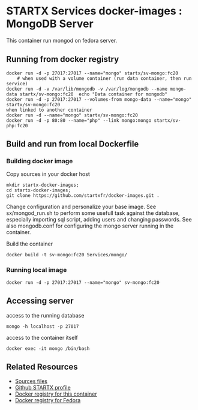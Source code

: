 # STARTX Services docker-images : MongoDB Server
This container run mongod on fedora server. 

## Running from docker registry

	docker run -d -p 27017:27017 --name="mongo" startx/sv-mongo:fc20
        # when used with a volume container (run data container, then run service)
	docker run -d -v /var/lib/mongodb -v /var/log/mongodb --name mongo-data startx/sv-mongo:fc20  echo "Data container for mongodb"
	docker run -d -p 27017:27017 --volumes-from mongo-data --name="mongo" startx/sv-mongo:fc20
	when linked to another container
	docker run -d --name="mongo" startx/sv-mongo:fc20
	docker run -d -p 80:80 --name="php" --link mongo:mongo startx/sv-php:fc20

## Build and run from local Dockerfile
### Building docker image
Copy sources in your docker host 

	mkdir startx-docker-images; 
	cd startx-docker-images;
	git clone https://github.com/startxfr/docker-images.git .

Change configuration and personalize your base image. See sx/mongod_run.sh to perform some usefull task against the database, especially importing sql script, adding users and changing passwords. See also mongodb.conf for configuring the mongo server running in the container.

Build the container

	docker build -t sv-mongo:fc20 Services/mongo/

### Running local image

	docker run -d -p 27017:27017 --name="mongo" sv-mongo:fc20

## Accessing server
access to the running database

	mongo -h localhost -p 27017

access to the container itself

	docker exec -it mongo /bin/bash

## Related Resources
* [Sources files](https://github.com/startxfr/docker-images/tree/master/Services/mongo)
* [Github STARTX profile](https://github.com/startxfr/docker-images)
* [Docker registry for this container](https://registry.hub.docker.com/u/startx/sv-mongo/)
* [Docker registry for Fedora](https://registry.hub.docker.com/u/fedora/)

